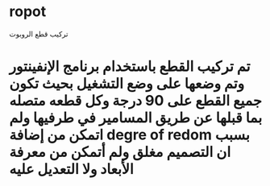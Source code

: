 # ropot
تركيب قطع الروبوت
# تم تركيب القطع باستخدام برنامج الإنفينتور وتم وضعها على وضع التشغيل بحيث تكون جميع القطع على 90 درجة وكل قطعه متصله بما قبلها عن طريق المسامير في طرفيها ولم اتمكن من إضافة degre of redom بسبب ان التصميم مغلق ولم أتمكن من معرفة الأبعاد ولا التعديل عليه
